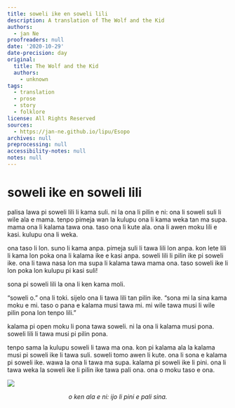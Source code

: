 ```yaml
---
title: soweli ike en soweli lili
description: A translation of The Wolf and the Kid
authors:
  - jan Ne
proofreaders: null
date: '2020-10-29'
date-precision: day
original:
  title: The Wolf and the Kid
  authors:
    - unknown
tags:
  - translation
  - prose
  - story
  - folklore
license: All Rights Reserved
sources:
  - https://jan-ne.github.io/lipu/Esopo
archives: null
preprocessing: null
accessibility-notes: null
notes: null
---
```


# soweli ike en soweli lili

palisa lawa pi soweli lili li kama suli. ni la ona li pilin e ni: ona li soweli suli li wile ala e mama. tenpo pimeja wan la kulupu ona li kama weka tan ma supa. mama ona li kalama tawa ona. taso ona li kute ala. ona li awen moku lili e kasi. kulupu ona li weka.

ona taso li lon. suno li kama anpa. pimeja suli li tawa lili lon anpa. kon lete lili li kama lon poka ona li kalama ike e kasi anpa. soweli lili li pilin ike pi soweli ike. ona li tawa nasa lon ma supa li kalama tawa mama ona. taso soweli ike li lon poka lon kulupu pi kasi suli!

sona pi soweli lili la ona li ken kama moli.

“soweli o.” ona li toki. sijelo ona li tawa lili tan pilin ike. “sona mi la sina kama moku e mi. taso o pana e kalama musi tawa mi. mi wile tawa musi li wile pilin pona lon tenpo lili.”

kalama pi open moku li pona tawa soweli. ni la ona li kalama musi pona. soweli lili li tawa musi pi pilin pona.

tenpo sama la kulupu soweli li tawa ma ona. kon pi kalama ala la kalama musi pi soweli ike li tawa suli. soweli tomo awen li kute. ona li sona e kalama pi soweli ike. wawa la ona li tawa ma supa. kalama pi soweli ike li pini. ona li tawa weka la soweli ike li pilin ike tawa pali ona. ona o moku taso e ona.

![](https://jan-ne.github.io/lipu/Esopo/soweli_ike_en_soweli_lili.jpg)

*<p style="text-align: center;">o ken ala e ni: ijo li pini e pali sina.</p>*